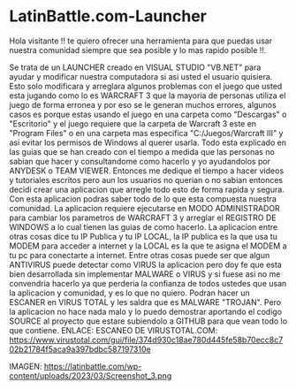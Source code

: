 # LatinBattle.com-Launcher
Hola visitante !! te quiero ofrecer una herramienta para que puedas usar nuestra comunidad siempre que sea posible y lo mas rapido posible !!.

Se trata de un LAUNCHER creado en VISUAL STUDIO "VB.NET" para ayudar y modificar nuestra computadora si asi usted el usuario quisiera.
Esto solo modificara y arreglara algunos problemas con el juego que usted esta jugando como lo es WARCRAFT 3 que la mayoria de personas utiliza el juego de forma erronea y por eso se le generan muchos errores, algunos casos es porque estas usando el juego en una carpeta como "Descargas" o "Escritorio" y el juego requiere que la carpeta de Warcraft 3 este en "Program Files" o en una carpeta mas especifica "C:/Juegos/Warcraft III" y asi evitar los permisos de Windows al querer usarla.
Todo esta explicado en las guias que se han creado con el tiempo a medida que las personas no sabian que hacer y consultandome como hacerlo y yo ayudandolos por ANYDESK o TEAM VIEWER.
Entonces me dedique el tiempo a hacer videos y tutoriales escritos pero aun los usuarios no querian o no sabian entonces decidi crear una aplicacion que arregle todo esto de forma rapida y segura.
Con esta aplicacion podras saber todo de lo que esta compuesta nuestra comunidad.
La aplicacion requiere ejecutarse en MODO ADMINISTRADOR para cambiar los parametros de WARCRAFT 3 y arreglar el REGISTRO DE WINDOWS a lo cual tienen las guias de como hacerlo.
La aplicacion entre otras cosas dice tu IP Publica y tu IP LOCAL, la IP publica es la que usa tu MODEM para acceder a internet y la LOCAL es la que te asigna el MODEM a tu pc para conectarte a internet. 
Entre otras cosas puede ser que algun ANTIVIRUS puede detectar como VIRUS la aplicacion pero doy fe que esta bien desarrollada sin implementar MALWARE o VIRUS y si fuese asi no me convendria hacerlo ya que perderia la confianza de todos ustedes que usan la aplicacion y comunidad, y es lo que no quiero.
Podran hacer un ESCANER en VIRUS TOTAL y les saldra que es MALWARE  "TROJAN".
Pero la aplicacion no hace nada malo y lo puedo demostrar aportando el codigo SOURCE al proyecto que estare subiendolo a GITHUB para que vean todo lo que contiene.
ENLACE: ESCANEO DE VIRUSTOTAL.COM: https://www.virustotal.com/gui/file/374d930c18ae780d445fe58b70ecc8c702b21784f5aca9a397bdbc587197310e

IMAGEN: https://latinbattle.com/wp-content/uploads/2023/03/Screenshot_3.png
